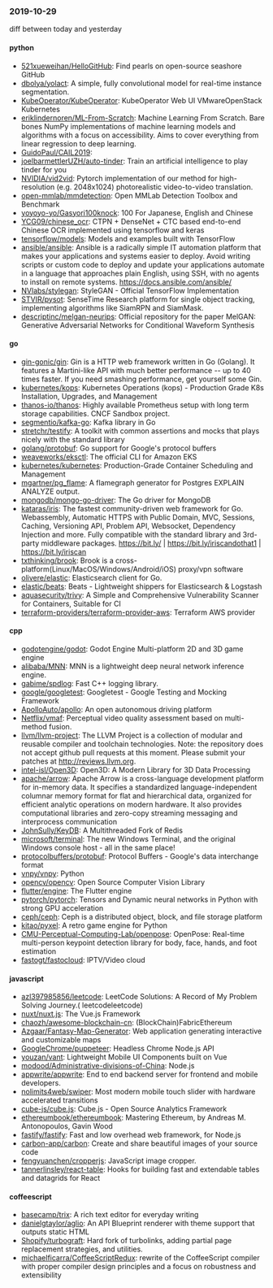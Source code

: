 ### 2019-10-29
diff between today and yesterday

#### python
* [521xueweihan/HelloGitHub](https://github.com/521xueweihan/HelloGitHub): Find pearls on open-source seashore  GitHub 
* [dbolya/yolact](https://github.com/dbolya/yolact): A simple, fully convolutional model for real-time instance segmentation.
* [KubeOperator/KubeOperator](https://github.com/KubeOperator/KubeOperator): KubeOperator  Web UI  VMwareOpenStack Kubernetes 
* [eriklindernoren/ML-From-Scratch](https://github.com/eriklindernoren/ML-From-Scratch): Machine Learning From Scratch. Bare bones NumPy implementations of machine learning models and algorithms with a focus on accessibility. Aims to cover everything from linear regression to deep learning.
* [GuidoPaul/CAIL2019](https://github.com/GuidoPaul/CAIL2019): 
* [joelbarmettlerUZH/auto-tinder](https://github.com/joelbarmettlerUZH/auto-tinder):  Train an artificial intelligence to play tinder for you
* [NVIDIA/vid2vid](https://github.com/NVIDIA/vid2vid): Pytorch implementation of our method for high-resolution (e.g. 2048x1024) photorealistic video-to-video translation.
* [open-mmlab/mmdetection](https://github.com/open-mmlab/mmdetection): Open MMLab Detection Toolbox and Benchmark
* [yoyoyo-yo/Gasyori100knock](https://github.com/yoyoyo-yo/Gasyori100knock): 100 For Japanese, English and Chinese
* [YCG09/chinese_ocr](https://github.com/YCG09/chinese_ocr): CTPN + DenseNet + CTC based end-to-end Chinese OCR implemented using tensorflow and keras
* [tensorflow/models](https://github.com/tensorflow/models): Models and examples built with TensorFlow
* [ansible/ansible](https://github.com/ansible/ansible): Ansible is a radically simple IT automation platform that makes your applications and systems easier to deploy. Avoid writing scripts or custom code to deploy and update your applications  automate in a language that approaches plain English, using SSH, with no agents to install on remote systems. https://docs.ansible.com/ansible/
* [NVlabs/stylegan](https://github.com/NVlabs/stylegan): StyleGAN - Official TensorFlow Implementation
* [STVIR/pysot](https://github.com/STVIR/pysot): SenseTime Research platform for single object tracking, implementing algorithms like SiamRPN and SiamMask.
* [descriptinc/melgan-neurips](https://github.com/descriptinc/melgan-neurips): Official repository for the paper MelGAN: Generative Adversarial Networks for Conditional Waveform Synthesis

#### go
* [gin-gonic/gin](https://github.com/gin-gonic/gin): Gin is a HTTP web framework written in Go (Golang). It features a Martini-like API with much better performance -- up to 40 times faster. If you need smashing performance, get yourself some Gin.
* [kubernetes/kops](https://github.com/kubernetes/kops): Kubernetes Operations (kops) - Production Grade K8s Installation, Upgrades, and Management
* [thanos-io/thanos](https://github.com/thanos-io/thanos): Highly available Prometheus setup with long term storage capabilities. CNCF Sandbox project.
* [segmentio/kafka-go](https://github.com/segmentio/kafka-go): Kafka library in Go
* [stretchr/testify](https://github.com/stretchr/testify): A toolkit with common assertions and mocks that plays nicely with the standard library
* [golang/protobuf](https://github.com/golang/protobuf): Go support for Google's protocol buffers
* [weaveworks/eksctl](https://github.com/weaveworks/eksctl): The official CLI for Amazon EKS
* [kubernetes/kubernetes](https://github.com/kubernetes/kubernetes): Production-Grade Container Scheduling and Management
* [mgartner/pg_flame](https://github.com/mgartner/pg_flame): A flamegraph generator for Postgres EXPLAIN ANALYZE output.
* [mongodb/mongo-go-driver](https://github.com/mongodb/mongo-go-driver): The Go driver for MongoDB
* [kataras/iris](https://github.com/kataras/iris): The fastest community-driven web framework for Go. Webassembly, Automatic HTTPS with Public Domain, MVC, Sessions, Caching, Versioning API, Problem API, Websocket, Dependency Injection and more. Fully compatible with the standard library and 3rd-party middleware packages. https://bit.ly/ | https://bit.ly/iriscandothat1 | https://bit.ly/iriscan
* [txthinking/brook](https://github.com/txthinking/brook): Brook is a cross-platform(Linux/MacOS/Windows/Android/iOS) proxy/vpn software
* [olivere/elastic](https://github.com/olivere/elastic): Elasticsearch client for Go.
* [elastic/beats](https://github.com/elastic/beats):  Beats - Lightweight shippers for Elasticsearch & Logstash
* [aquasecurity/trivy](https://github.com/aquasecurity/trivy): A Simple and Comprehensive Vulnerability Scanner for Containers, Suitable for CI
* [terraform-providers/terraform-provider-aws](https://github.com/terraform-providers/terraform-provider-aws): Terraform AWS provider

#### cpp
* [godotengine/godot](https://github.com/godotengine/godot): Godot Engine  Multi-platform 2D and 3D game engine
* [alibaba/MNN](https://github.com/alibaba/MNN): MNN is a lightweight deep neural network inference engine.
* [gabime/spdlog](https://github.com/gabime/spdlog): Fast C++ logging library.
* [google/googletest](https://github.com/google/googletest): Googletest - Google Testing and Mocking Framework
* [ApolloAuto/apollo](https://github.com/ApolloAuto/apollo): An open autonomous driving platform
* [Netflix/vmaf](https://github.com/Netflix/vmaf): Perceptual video quality assessment based on multi-method fusion.
* [llvm/llvm-project](https://github.com/llvm/llvm-project): The LLVM Project is a collection of modular and reusable compiler and toolchain technologies. Note: the repository does not accept github pull requests at this moment. Please submit your patches at http://reviews.llvm.org.
* [intel-isl/Open3D](https://github.com/intel-isl/Open3D): Open3D: A Modern Library for 3D Data Processing
* [apache/arrow](https://github.com/apache/arrow): Apache Arrow is a cross-language development platform for in-memory data. It specifies a standardized language-independent columnar memory format for flat and hierarchical data, organized for efficient analytic operations on modern hardware. It also provides computational libraries and zero-copy streaming messaging and interprocess communication
* [JohnSully/KeyDB](https://github.com/JohnSully/KeyDB): A Multithreaded Fork of Redis
* [microsoft/terminal](https://github.com/microsoft/terminal): The new Windows Terminal, and the original Windows console host - all in the same place!
* [protocolbuffers/protobuf](https://github.com/protocolbuffers/protobuf): Protocol Buffers - Google's data interchange format
* [vnpy/vnpy](https://github.com/vnpy/vnpy): Python
* [opencv/opencv](https://github.com/opencv/opencv): Open Source Computer Vision Library
* [flutter/engine](https://github.com/flutter/engine): The Flutter engine
* [pytorch/pytorch](https://github.com/pytorch/pytorch): Tensors and Dynamic neural networks in Python with strong GPU acceleration
* [ceph/ceph](https://github.com/ceph/ceph): Ceph is a distributed object, block, and file storage platform
* [kitao/pyxel](https://github.com/kitao/pyxel): A retro game engine for Python
* [CMU-Perceptual-Computing-Lab/openpose](https://github.com/CMU-Perceptual-Computing-Lab/openpose): OpenPose: Real-time multi-person keypoint detection library for body, face, hands, and foot estimation
* [fastogt/fastocloud](https://github.com/fastogt/fastocloud): IPTV/Video cloud

#### javascript
* [azl397985856/leetcode](https://github.com/azl397985856/leetcode): LeetCode Solutions: A Record of My Problem Solving Journey.( leetcodeleetcode)
* [nuxt/nuxt.js](https://github.com/nuxt/nuxt.js): The Vue.js Framework
* [chaozh/awesome-blockchain-cn](https://github.com/chaozh/awesome-blockchain-cn): (BlockChain)FabricEthereum
* [Azgaar/Fantasy-Map-Generator](https://github.com/Azgaar/Fantasy-Map-Generator): Web application generating interactive and customizable maps
* [GoogleChrome/puppeteer](https://github.com/GoogleChrome/puppeteer): Headless Chrome Node.js API
* [youzan/vant](https://github.com/youzan/vant): Lightweight Mobile UI Components built on Vue
* [modood/Administrative-divisions-of-China](https://github.com/modood/Administrative-divisions-of-China):       Node.js 
* [appwrite/appwrite](https://github.com/appwrite/appwrite): End to end backend server for frontend and mobile developers. 
* [nolimits4web/swiper](https://github.com/nolimits4web/swiper): Most modern mobile touch slider with hardware accelerated transitions
* [cube-js/cube.js](https://github.com/cube-js/cube.js):  Cube.js - Open Source Analytics Framework
* [ethereumbook/ethereumbook](https://github.com/ethereumbook/ethereumbook): Mastering Ethereum, by Andreas M. Antonopoulos, Gavin Wood
* [fastify/fastify](https://github.com/fastify/fastify): Fast and low overhead web framework, for Node.js
* [carbon-app/carbon](https://github.com/carbon-app/carbon):  Create and share beautiful images of your source code
* [fengyuanchen/cropperjs](https://github.com/fengyuanchen/cropperjs): JavaScript image cropper.
* [tannerlinsley/react-table](https://github.com/tannerlinsley/react-table):  Hooks for building fast and extendable tables and datagrids for React

#### coffeescript
* [basecamp/trix](https://github.com/basecamp/trix): A rich text editor for everyday writing
* [danielgtaylor/aglio](https://github.com/danielgtaylor/aglio): An API Blueprint renderer with theme support that outputs static HTML
* [Shopify/turbograft](https://github.com/Shopify/turbograft): Hard fork of turbolinks, adding partial page replacement strategies, and utilities.
* [michaelficarra/CoffeeScriptRedux](https://github.com/michaelficarra/CoffeeScriptRedux):  rewrite of the CoffeeScript compiler with proper compiler design principles and a focus on robustness and extensibility
